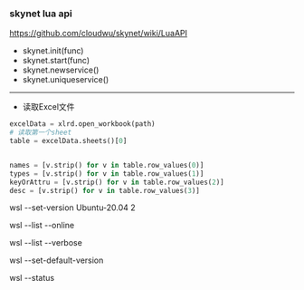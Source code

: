 ### skynet lua api

https://github.com/cloudwu/skynet/wiki/LuaAPI

- skynet.init(func)
- skynet.start(func)
- skynet.newservice()
- skynet.uniqueservice()

------------------------------------------------------------------------------------------------------------------------------------

- 读取Excel文件



```python
excelData = xlrd.open_workbook(path)
# 读取第一个sheet  
table = excelData.sheets()[0]


names = [v.strip() for v in table.row_values(0)]
types = [v.strip() for v in table.row_values(1)]
keyOrAttru = [v.strip() for v in table.row_values(2)]
desc = [v.strip() for v in table.row_values(3)]
```



wsl --set-version Ubuntu-20.04 2

wsl --list --online

wsl --list --verbose

wsl --set-default-version <Version>

wsl --status
